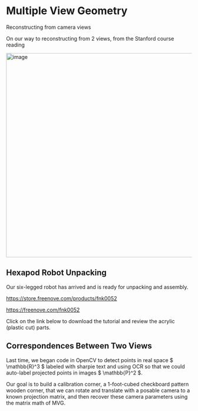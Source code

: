 # Multiple View Geometry

Reconstructing from camera views

On our way to reconstructing from 2 views, from the Stanford course reading

<img width="555" alt="image" src="https://github.com/user-attachments/assets/1c3eac27-96ac-4086-b8c7-b5000b0deb25" />


## Hexapod Robot Unpacking

Our six-legged robot has arrived and is ready for unpacking and assembly.

https://store.freenove.com/products/fnk0052

https://freenove.com/fnk0052

Click on the link below to download the tutorial and review the acrylic (plastic cut) parts.

## Correspondences Between Two Views

Last time, we began code in OpenCV to detect points in real space $ \mathbb{R}^3 $ labeled with sharpie
text and using OCR so that we could auto-label projected points in images $ \mathbb{P}^2 $.

Our goal is to build a calibration corner, a 1-foot-cubed checkboard pattern wooden corner,
that we can rotate and translate with a posable camera to a known projection matrix,
and then recover these camera parameters using the matrix math of MVG.

## 

